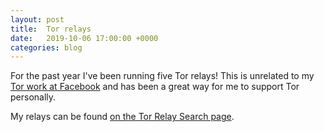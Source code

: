```yaml
---
layout: post
title:  Tor relays
date:   2019-10-06 17:00:00 +0000
categories: blog
---
```


For the past year I've been running five Tor relays! This is unrelated to my
[Tor work at Facebook](https://www.facebook.com/notes/facebook-over-tor/making-connections-to-facebook-over-tor-faster/1729157350524311/)
and has been a great way for me to support Tor personally.

My relays can be found [on the Tor Relay Search
page](https://metrics.torproject.org/rs.html#search/family:5FE3E497426DA9205BF4DAE1E4417C1DD6BC03DD).

